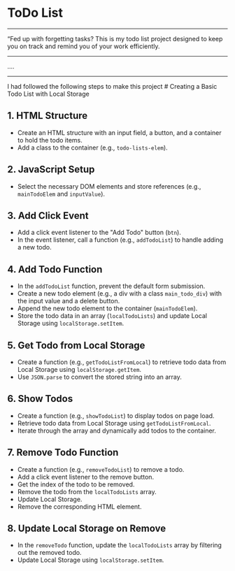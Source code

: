 # ToDo List 
<hr>
“Fed up with forgetting tasks? This is my todo list project designed to keep you on track and remind you of your work efficiently.
<hr>
....
<hr>
I had followed the following steps to make this project 
# Creating a Basic Todo List with Local Storage

## 1. HTML Structure
* Create an HTML structure with an input field, a button, and a container to hold the todo items.
* Add a class to the container (e.g., `todo-lists-elem`).

## 2. JavaScript Setup
* Select the necessary DOM elements and store references (e.g., `mainTodoElem` and `inputValue`).

## 3. Add Click Event
* Add a click event listener to the "Add Todo" button (`btn`).
* In the event listener, call a function (e.g., `addTodoList`) to handle adding a new todo.

## 4. Add Todo Function
* In the `addTodoList` function, prevent the default form submission.
* Create a new todo element (e.g., a div with a class `main_todo_div`) with the input value and a delete button.
* Append the new todo element to the container (`mainTodoElem`).
* Store the todo data in an array (`localTodoLists`) and update Local Storage using `localStorage.setItem`.

## 5. Get Todo from Local Storage
* Create a function (e.g., `getTodoListFromLocal`) to retrieve todo data from Local Storage using `localStorage.getItem`.
* Use `JSON.parse` to convert the stored string into an array.

## 6. Show Todos
* Create a function (e.g., `showTodoList`) to display todos on page load.
* Retrieve todo data from Local Storage using `getTodoListFromLocal`.
* Iterate through the array and dynamically add todos to the container.

## 7. Remove Todo Function
* Create a function (e.g., `removeTodoList`) to remove a todo.
* Add a click event listener to the remove button.
* Get the index of the todo to be removed.
* Remove the todo from the `localTodoLists` array.
* Update Local Storage.
* Remove the corresponding HTML element.

## 8. Update Local Storage on Remove
* In the `removeTodo` function, update the `localTodoLists` array by filtering out the removed todo.
* Update Local Storage using `localStorage.setItem`.
